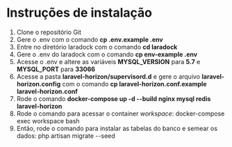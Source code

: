 # Instruções de instalação

 1. Clone o repositório Git
 2. Gere o .env com o comando **cp .env.example .env**
 3. Entre no diretório laradock com o comando **cd laradock**
 4. Gere o .env do laradock com o comando **cp env-example .env**
 5. Acesse o .env e altere as variáveis **MYSQL_VERSION** para **5.7** e **MYSQL_PORT** para **33066**
 6. Acesse a pasta **laravel-horizon/supervisord.d** e gere o arquivo **laravel-horizon.config** com o comando **cp laravel-horizon.conf.example laravel-horizon.conf**
 7. Rode o comando **docker-compose up -d --build nginx mysql redis laravel-horizon**
 8. Rode o comando para acessar o container *workspace*: docker-compose exec workspace bash
 9. Então, rode o comando para instalar as tabelas do banco e semear os dados: php artisan migrate --seed 
